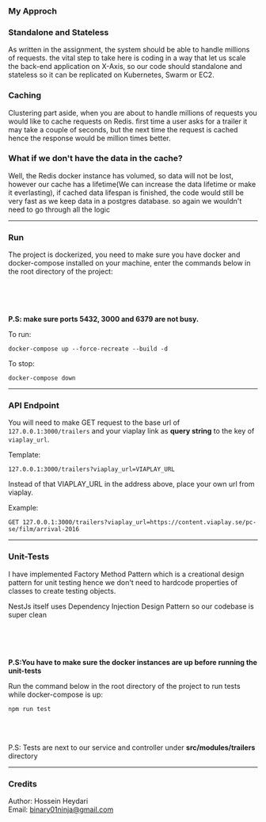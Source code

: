 ### My Approch

<h3>Standalone and Stateless</h3>
<p>As written in the assignment, the system should be able to handle millions of requests. the vital step to take here is coding in a way that let us scale the back-end application on X-Axis, so our code should standalone and stateless so it can be replicated on Kubernetes, Swarm or EC2.</p>

<h3>Caching</h3>
<p>Clustering part aside, when you are about to handle millions of requests you would like to cache requests on Redis. first time a user asks for a trailer it may take a couple of seconds, but the next time the request is cached hence the response would be  million times better.</p>

<h3>What if we don't have the data in the cache?</h3>
<p>Well, the Redis docker instance has volumed, so data will not be lost, however our cache has a lifetime(We can increase the data lifetime or make it everlasting), if cached data lifespan is finished, the code would still be very fast as we keep data in a postgres database. so again we wouldn't need to go through all the logic</p>
<hr>

### Run

<p>The project is dockerized, you need to make sure you have docker and docker-compose installed on your machine, enter the commands below in the root directory of the project:</p>

<br>
<br>
<br>

**P.S: make sure ports 5432, 3000 and 6379 are not busy.**

To run: 

```
docker-compose up --force-recreate --build -d
```
To stop: 

```
docker-compose down
```
<hr>

### API Endpoint

<p>You will need to make GET request to the base url of <code>127.0.0.1:3000/trailers</code> and your viaplay link as <strong>query string</strong> to the key of <code>viaplay_url</code>.</p>

<p>Template:</p>

```
127.0.0.1:3000/trailers?viaplay_url=VIAPLAY_URL
```

<p>Instead of that VIAPLAY_URL in the address above, place your own url from viaplay. </p>

Example:

```
GET 127.0.0.1:3000/trailers?viaplay_url=https://content.viaplay.se/pc-se/film/arrival-2016
```


<hr>

### Unit-Tests

<p>I have implemented Factory Method Pattern which is a creational design pattern for unit testing hence we don't need to hardcode properties of classes to create testing objects.</p>
<p>NestJs itself uses Dependency Injection Design Pattern so our codebase is super clean</p>

<br>
<br>
<br>

**P.S:You have to make sure the docker instances are up before running the unit-tests**

<p>Run the command below in the root directory of the project to run tests while docker-compose is up:</p>

```
npm run test
```


<br>
<br>

<p>P.S: Tests are next to our service and controller under <strong>src/modules/trailers</strong> directory</p>
<hr>

### Credits

Author: Hossein Heydari
<br>
Email: binary01ninja@gmail.com